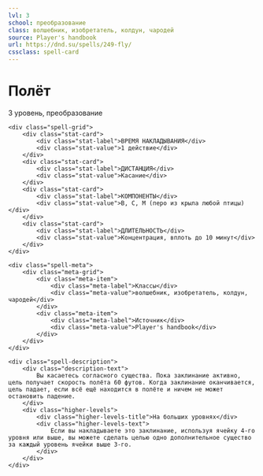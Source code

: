 ```yaml
---
lvl: 3
school: преобразование
class: волшебник, изобретатель, колдун, чародей
source: Player's handbook
url: https://dnd.su/spells/249-fly/
cssclass: spell-card
---
```


<div class="spell-container">
    <div class="spell-header">
        <h1 class="spell-name">Полёт</h1>
        <div class="spell-level">3 уровень, преобразование</div>
    </div>
    
    <div class="spell-grid">
        <div class="stat-card">
            <div class="stat-label">ВРЕМЯ НАКЛАДЫВАНИЯ</div>
            <div class="stat-value">1 действие</div>
        </div>
        <div class="stat-card">
            <div class="stat-label">ДИСТАНЦИЯ</div>
            <div class="stat-value">Касание</div>
        </div>
        <div class="stat-card">
            <div class="stat-label">КОМПОНЕНТЫ</div>
            <div class="stat-value">В, С, М (перо из крыла любой птицы)</div>
        </div>
        <div class="stat-card">
            <div class="stat-label">ДЛИТЕЛЬНОСТЬ</div>
            <div class="stat-value">Концентрация, вплоть до 10 минут</div>
        </div>
    </div>
    
    <div class="spell-meta">
        <div class="meta-grid">
            <div class="meta-item">
                <div class="meta-label">Классы</div>
                <div class="meta-value">волшебник, изобретатель, колдун, чародей</div>
            </div>
            <div class="meta-item">
                <div class="meta-label">Источник</div>
                <div class="meta-value">Player's handbook</div>
            </div>
        </div>
    </div>
    
    <div class="spell-description">
        <div class="description-text">
            Вы касаетесь согласного существа. Пока заклинание активно, цель получает скорость полёта 60 футов. Когда заклинание оканчивается, цель падает, если всё ещё находится в полёте и ничем не может остановить падение.
        </div>
        <div class="higher-levels">
            <div class="higher-levels-title">На больших уровнях</div>
            <div class="higher-levels-text">
                Если вы накладываете это заклинание, используя ячейку 4-го уровня или выше, вы можете сделать целью одно дополнительное существо за каждый уровень ячейки выше 3-го.
            </div>
        </div>
    </div>
</div>
